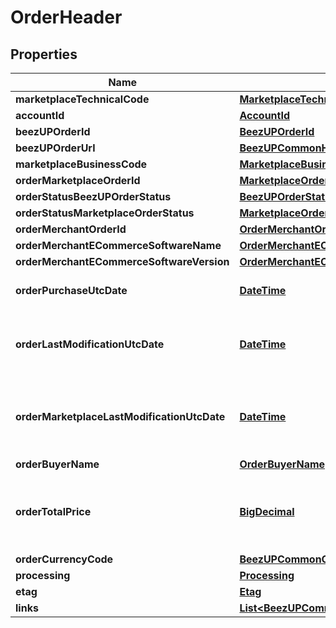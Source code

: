 
# OrderHeader

## Properties
Name | Type | Description | Notes
------------ | ------------- | ------------- | -------------
**marketplaceTechnicalCode** | [**MarketplaceTechnicalCode**](MarketplaceTechnicalCode.md) |  | 
**accountId** | [**AccountId**](AccountId.md) |  | 
**beezUPOrderId** | [**BeezUPOrderId**](BeezUPOrderId.md) |  | 
**beezUPOrderUrl** | [**BeezUPCommonHttpUrl**](BeezUPCommonHttpUrl.md) |  |  [optional]
**marketplaceBusinessCode** | [**MarketplaceBusinessCode**](MarketplaceBusinessCode.md) |  | 
**orderMarketplaceOrderId** | [**MarketplaceOrderId**](MarketplaceOrderId.md) |  | 
**orderStatusBeezUPOrderStatus** | [**BeezUPOrderStatus**](BeezUPOrderStatus.md) |  | 
**orderStatusMarketplaceOrderStatus** | [**MarketplaceOrderStatus**](MarketplaceOrderStatus.md) |  |  [optional]
**orderMerchantOrderId** | [**OrderMerchantOrderId**](OrderMerchantOrderId.md) |  |  [optional]
**orderMerchantECommerceSoftwareName** | [**OrderMerchantECommerceSoftwareName**](OrderMerchantECommerceSoftwareName.md) |  |  [optional]
**orderMerchantECommerceSoftwareVersion** | [**OrderMerchantECommerceSoftwareVersion**](OrderMerchantECommerceSoftwareVersion.md) |  |  [optional]
**orderPurchaseUtcDate** | [**DateTime**](DateTime.md) | The purchase date of this order | 
**orderLastModificationUtcDate** | [**DateTime**](DateTime.md) | The last modification UTC date done by BeezUP of this order. | 
**orderMarketplaceLastModificationUtcDate** | [**DateTime**](DateTime.md) | The last modification UTC date done by the marketplace on this order. | 
**orderBuyerName** | [**OrderBuyerName**](OrderBuyerName.md) |  |  [optional]
**orderTotalPrice** | [**BigDecimal**](BigDecimal.md) | The total price of this order (corresponding to the amount paid by the customer) |  [optional]
**orderCurrencyCode** | [**BeezUPCommonCurrencyCode**](BeezUPCommonCurrencyCode.md) |  |  [optional]
**processing** | [**Processing**](Processing.md) |  | 
**etag** | [**Etag**](Etag.md) |  | 
**links** | [**List&lt;BeezUPCommonLink2&gt;**](BeezUPCommonLink2.md) |  | 



